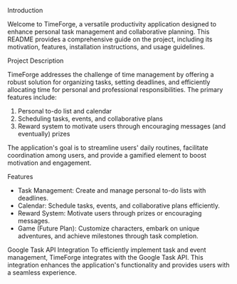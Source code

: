 Introduction

Welcome to TimeForge, a versatile productivity application designed to enhance personal task management and collaborative 
planning. This README provides a comprehensive guide on the project, including its motivation, features, installation 
instructions, and usage guidelines.



Project Description

TimeForge addresses the challenge of time management by offering a robust solution for organizing tasks, setting deadlines, 
and efficiently allocating time for personal and professional responsibilities. The primary features include:
1) Personal to-do list and calendar
2) Scheduling tasks, events, and collaborative plans
3) Reward system to motivate users through encouraging messages (and eventually) prizes

The application's goal is to streamline users' daily routines, facilitate coordination among users, and provide a gamified 
element to boost motivation and engagement.



Features

- Task Management: Create and manage personal to-do lists with deadlines.
- Calendar: Schedule tasks, events, and collaborative plans efficiently.
- Reward System: Motivate users through prizes or encouraging messages.
- Game (Future Plan): Customize characters, embark on unique adventures, and achieve milestones through task completion.



Google Task API Integration
To efficiently implement task and event management, TimeForge integrates with the Google Task API. This integration 
enhances the application's functionality and provides users with a seamless experience.



